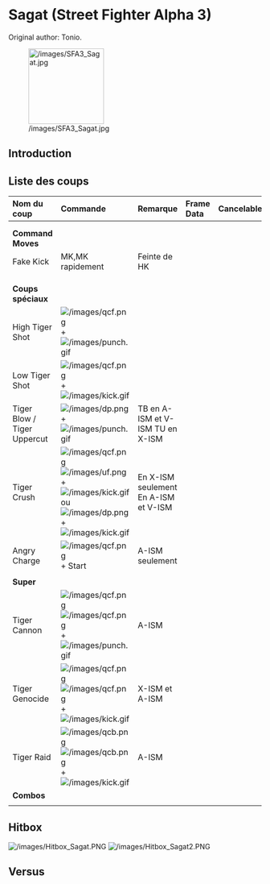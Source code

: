 # Sagat (Street Fighter Alpha 3)

Original author: Tonio.

<figure>
<img src="/images/SFA3_Sagat.jpg" title="/images/SFA3_Sagat.jpg"
width="150" alt="/images/SFA3_Sagat.jpg" />
<figcaption aria-hidden="true">/images/SFA3_Sagat.jpg</figcaption>
</figure>

## Introduction

## Liste des coups

| Nom du coup                 | Commande                                                                                                                                                                                                 | Remarque                             | Frame Data | Cancelable | Dommages |
|:----------------------------|:---------------------------------------------------------------------------------------------------------------------------------------------------------------------------------------------------------|:-------------------------------------|:-----------|:-----------|:---------|
|                             |                                                                                                                                                                                                          |                                      |            |            |          |
|                             |                                                                                                                                                                                                          |                                      |            |            |          |
| **Command Moves**           |                                                                                                                                                                                                          |                                      |            |            |          |
| Fake Kick                   | MK,MK rapidement                                                                                                                                                                                         | Feinte de HK                         |            |            |          |
|                             |                                                                                                                                                                                                          |                                      |            |            |          |
|                             |                                                                                                                                                                                                          |                                      |            |            |          |
|                             |                                                                                                                                                                                                          |                                      |            |            |          |
| **Coups spéciaux**          |                                                                                                                                                                                                          |                                      |            |            |          |
| High Tiger Shot             | ![](/images/qcf.png "/images/qcf.png") + ![](/images/punch.gif "/images/punch.gif")                                                                                                                      |                                      |            |            |          |
| Low Tiger Shot              | ![](/images/qcf.png "/images/qcf.png") + ![](/images/kick.gif "/images/kick.gif")                                                                                                                        |                                      |            |            |          |
| Tiger Blow / Tiger Uppercut | ![](/images/dp.png "/images/dp.png") + ![](/images/punch.gif "/images/punch.gif")                                                                                                                        | TB en A-ISM et V-ISM TU en X-ISM     |            |            |          |
| Tiger Crush                 | ![](/images/qcf.png "/images/qcf.png")![](/images/uf.png "/images/uf.png") + ![](/images/kick.gif "/images/kick.gif") ou ![](/images/dp.png "/images/dp.png") + ![](/images/kick.gif "/images/kick.gif") | En X-ISM seulement En A-ISM et V-ISM |            |            |          |
| Angry Charge                | ![](/images/qcf.png "/images/qcf.png") + Start                                                                                                                                                           | A-ISM seulement                      |            |            |          |
|                             |                                                                                                                                                                                                          |                                      |            |            |          |
| **Super**                   |                                                                                                                                                                                                          |                                      |            |            |          |
| Tiger Cannon                | ![](/images/qcf.png "/images/qcf.png")![](/images/qcf.png "/images/qcf.png") + ![](/images/punch.gif "/images/punch.gif")                                                                                | A-ISM                                |            |            |          |
| Tiger Genocide              | ![](/images/qcf.png "/images/qcf.png")![](/images/qcf.png "/images/qcf.png") + ![](/images/kick.gif "/images/kick.gif")                                                                                  | X-ISM et A-ISM                       |            |            |          |
| Tiger Raid                  | ![](/images/qcb.png "/images/qcb.png")![](/images/qcb.png "/images/qcb.png") + ![](/images/kick.gif "/images/kick.gif")                                                                                  | A-ISM                                |            |            |          |
| **Combos**                  |                                                                                                                                                                                                          |                                      |            |            |          |
|                             |                                                                                                                                                                                                          |                                      |            |            |          |

## Hitbox

![](/images/Hitbox_Sagat.PNG "/images/Hitbox_Sagat.PNG")
![](/images/Hitbox_Sagat2.PNG "/images/Hitbox_Sagat2.PNG")

## Versus

